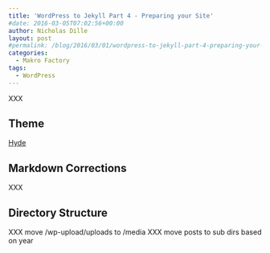 ```yaml
---
title: 'WordPress to Jekyll Part 4 - Preparing your Site'
#date: 2016-03-05T07:02:56+00:00
author: Nicholas Dille
layout: post
#permalink: /blog/2016/03/01/wordpress-to-jekyll-part-4-preparing-your-site/
categories:
  - Makro Factory
tags:
  - WordPress
---
```

XXX

<!--more-->

## Theme

[Hyde](https://github.com/poole/hyde)

## Markdown Corrections

XXX

## Directory Structure

XXX move /wp-upload/uploads to /media
XXX move posts to sub dirs based on year